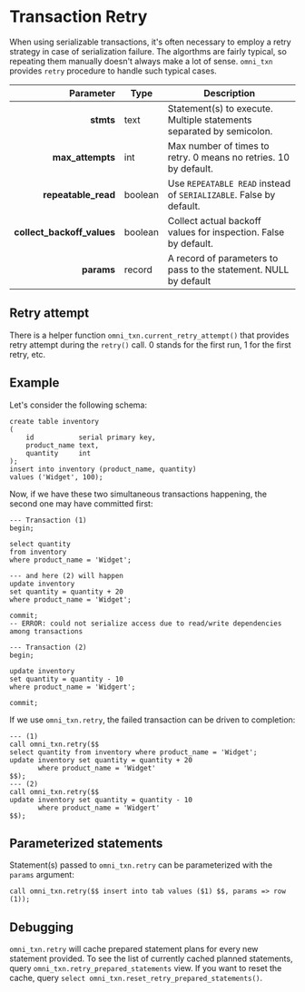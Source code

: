 # Transaction Retry

When using serializable transactions, it's often necessary to employ a retry strategy in case of serialization failure.
The algorthms
are fairly typical, so repeating them manually doesn't always make a lot of sense. `omni_txn` provides `retry` procedure
to handle such typical cases.

|                  Parameter | Type    | Description                                                          |
|---------------------------:|---------|----------------------------------------------------------------------|
|                  **stmts** | text    | Statement(s) to execute. Multiple statements separated by semicolon. |
|           **max_attempts** | int     | Max number of times to retry. 0 means no retries. 10 by default.     |
|        **repeatable_read** | boolean | Use `REPEATABLE READ` instead of `SERIALIZABLE`. False by default.   |
| **collect_backoff_values** | boolean | Collect actual backoff values for inspection. False by default.      |
|                 **params** | record  | A record of parameters to pass to the statement. NULL by default     |

## Retry attempt

There is a helper function `omni_txn.current_retry_attempt()` that provides retry attempt during the `retry()` call. 0
stands
for the first run, 1 for the first retry, etc.

## Example

Let's consider the following schema:

```postgresql
create table inventory
(
    id           serial primary key,
    product_name text,
    quantity     int
);
insert into inventory (product_name, quantity)
values ('Widget', 100);
```

Now, if we have these two simultaneous transactions happening, the second one may have committed first:

```postgresql
--- Transaction (1)
begin;

select quantity
from inventory
where product_name = 'Widget';

--- and here (2) will happen
update inventory
set quantity = quantity + 20
where product_name = 'Widget';

commit;
-- ERROR: could not serialize access due to read/write dependencies among transactions

--- Transaction (2)
begin;

update inventory
set quantity = quantity - 10
where product_name = 'Widgert';

commit;
```

If we use `omni_txn.retry`, the failed transaction can be driven to completion:

```postgresql
--- (1)
call omni_txn.retry($$
select quantity from inventory where product_name = 'Widget';
update inventory set quantity = quantity + 20
       where product_name = 'Widget'
$$);
--- (2)
call omni_txn.retry($$
update inventory set quantity = quantity - 10
       where product_name = 'Widgert'
$$);
```

## Parameterized statements

Statement(s) passed to `omni_txn.retry` can be parameterized with the `params` argument:

```postgresql
call omni_txn.retry($$ insert into tab values ($1) $$, params => row (1));
```

## Debugging

`omni_txn.retry` will cache prepared statement plans for every new statement provided. To see the list of currently
cached planned statements, query `omni_txn.retry_prepared_statements` view. If you want to reset the cache, query
`select omni_txn.reset_retry_prepared_statements()`.